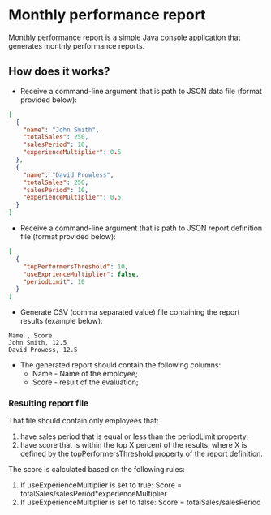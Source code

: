 # Monthly performance report

Monthly performance report is a simple Java console application that generates monthly performance reports.
## How does it works?

 - Receive a command-line argument that is path to JSON data file (format provided
below):

```json
[
  {
    "name": "John Smith",
    "totalSales": 250,
    "salesPeriod": 10,
    "experienceMultiplier": 0.5
  },
  {
    "name": "David Prowless",
    "totalSales": 250,
    "salesPeriod": 10,
    "experienceMultiplier": 0.5
  }
]
```
- Receive a command-line argument that is path to JSON report definition file (format
  provided below):

```json
[
  {
    "topPerformersThreshold": 10,
    "useExprienceMultiplier": false,
    "periodLimit": 10
  }
]
```

- Generate CSV (comma separated value) file containing the report results (example
  below):
 
```text
Name , Score
John Smith, 12.5
David Prowess, 12.5
``` 
- The generated report should contain the following columns:
    - Name - Name of the employee;
    - Score - result of the evaluation;
    
### Resulting report file
That file should contain only employees that:
1. have sales period that is equal or less than the periodLimit property;
2. have score that is within the top X percent of the results, where X is defined by the
topPerformersThreshold property of the report definition.

The score is calculated based on the following rules:
1. If useExperienceMultiplier is set to true:
Score = totalSales/salesPeriod*experienceMultiplier
2. If useExperienceMultiplier is set to false:
Score = totalSales/salesPeriod
  

